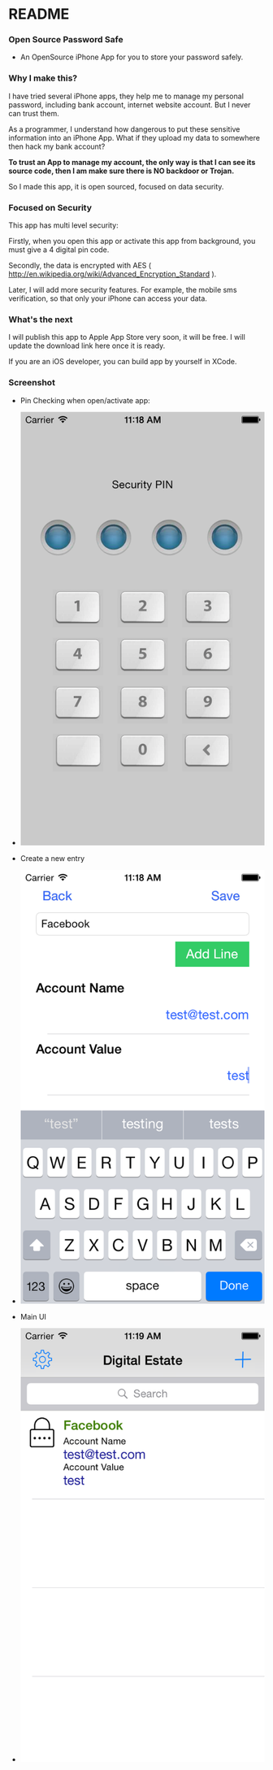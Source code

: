 # README #

### Open Source Password Safe ###

* An OpenSource iPhone App for you to store your password safely.

### Why I make this? ###

I have tried several iPhone apps, they help me to manage my personal password, including bank account, internet website account. But I never can trust them.

As a programmer, I understand how dangerous to put these sensitive information into an iPhone App. What if they upload my data to somewhere then hack my bank account?

**To trust an App to manage my account, the only way is that I can see its source code, then I am make sure there is NO backdoor or Trojan.** 

So I made this app, it is open sourced, focused on data security. 

### Focused on Security ###

This app has multi level security:

Firstly, when you open this app or activate this app from background, you must give a 4 digital pin code.

Secondly, the data is encrypted with AES ( http://en.wikipedia.org/wiki/Advanced_Encryption_Standard ).

Later, I will add more security features. For example, the mobile sms verification, so that only your iPhone can access your data.

### What's the next ###

I will publish this app to Apple App Store very soon, it will be free. I will update the download link here once it is ready.

If you are an iOS developer, you can build app by yourself in XCode.

### Screenshot ###

* Pin Checking when open/activate app:
* ![Screenshot_Pin](https://raw.githubusercontent.com/chenyi1976/Passworld/master/DigitalEstate/Screenshots/Screenshot_Pin.png)

* Create a new entry
* ![Screenshot_New](https://raw.githubusercontent.com/chenyi1976/Passworld/master/DigitalEstate/Screenshots/Screenshot_New.png)

* Main UI
* ![Screenshot_Main](https://github.com/chenyi1976/Passworld/raw/master/DigitalEstate/Screenshots/Screenshot_Main.png)

